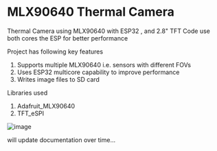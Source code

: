 # MLX90640 Thermal Camera
Thermal Camera using MLX90640 with ESP32 , and 2.8" TFT 
Code use both cores the ESP for better performance

Project has following key features
1. Supports multiple MLX90640 i.e. sensors with different FOVs
2. Uses ESP32 multicore capability to improve performance
3. Writes image files to SD card

Libraries used
1. Adafruit_MLX90640
2. TFT_eSPI

![image](https://github.com/sundeepgoel72/Thermal-Camera-with-mxl90640-and-ESP32/assets/16491150/50719bf6-3f35-49da-9f26-1455a7f893c8)

will update documentation over time...
 